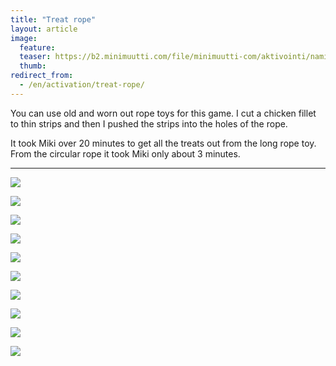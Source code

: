 ```yaml
---
title: "Treat rope"
layout: article
image:
  feature:
  teaser: https://b2.minimuutti.com/file/minimuutti-com/aktivointi/namikoysi/DSC47417-245px.jpg
  thumb:
redirect_from:
  - /en/activation/treat-rope/
---
```


You can use old and worn out rope toys for this game. I cut a chicken fillet to thin strips and then I pushed the strips into the holes of the rope.

It took Miki over 20 minutes to get all the treats out from the long rope toy. From the circular rope it took Miki only about 3 minutes.

---

![](https://b2.minimuutti.com/file/minimuutti-com/aktivointi/namikoysi/DSC47283-800px.jpg)

![](https://b2.minimuutti.com/file/minimuutti-com/aktivointi/namikoysi/DSC47318-800px.jpg)

![](https://b2.minimuutti.com/file/minimuutti-com/aktivointi/namikoysi/DSC47417-800px.jpg)

![](https://b2.minimuutti.com/file/minimuutti-com/aktivointi/namikoysi/DSC47453-800px.jpg)

![](https://b2.minimuutti.com/file/minimuutti-com/aktivointi/namikoysi/DSC47419-800px.jpg)

![](https://b2.minimuutti.com/file/minimuutti-com/aktivointi/namikoysi/DSC47457-800px.jpg)

![](https://b2.minimuutti.com/file/minimuutti-com/aktivointi/namikoysi/DSC40613-800px.jpg)

![](https://b2.minimuutti.com/file/minimuutti-com/aktivointi/namikoysi/DSC40667-800px.jpg)

![](https://b2.minimuutti.com/file/minimuutti-com/aktivointi/namikoysi/DSC40711-800px.jpg)

![](https://b2.minimuutti.com/file/minimuutti-com/aktivointi/namikoysi/DSC40687-800px.jpg)
